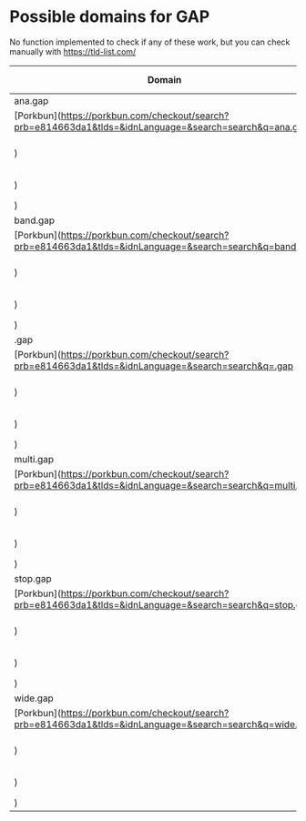 # Possible domains for GAP

No function implemented to check if any of these work, but you can check manually with https://tld-list.com/

| Domain | Porkbun | NameCheap | Google Domains |
|---|---|---|---|
| ana.gap | [Porkbun](https://porkbun.com/checkout/search?prb=e814663da1&tlds=&idnLanguage=&search=search&q=ana.gap) | [Namecheap](https://www.namecheap.com/domains/registration/results/?domain=ana.gap) | [Google](https://domains.google.com/registrar/search?searchTerm=ana.gap) |
| band.gap | [Porkbun](https://porkbun.com/checkout/search?prb=e814663da1&tlds=&idnLanguage=&search=search&q=band.gap) | [Namecheap](https://www.namecheap.com/domains/registration/results/?domain=band.gap) | [Google](https://domains.google.com/registrar/search?searchTerm=band.gap) |
| .gap | [Porkbun](https://porkbun.com/checkout/search?prb=e814663da1&tlds=&idnLanguage=&search=search&q=.gap) | [Namecheap](https://www.namecheap.com/domains/registration/results/?domain=.gap) | [Google](https://domains.google.com/registrar/search?searchTerm=.gap) |
| multi.gap | [Porkbun](https://porkbun.com/checkout/search?prb=e814663da1&tlds=&idnLanguage=&search=search&q=multi.gap) | [Namecheap](https://www.namecheap.com/domains/registration/results/?domain=multi.gap) | [Google](https://domains.google.com/registrar/search?searchTerm=multi.gap) |
| stop.gap | [Porkbun](https://porkbun.com/checkout/search?prb=e814663da1&tlds=&idnLanguage=&search=search&q=stop.gap) | [Namecheap](https://www.namecheap.com/domains/registration/results/?domain=stop.gap) | [Google](https://domains.google.com/registrar/search?searchTerm=stop.gap) |
| wide.gap | [Porkbun](https://porkbun.com/checkout/search?prb=e814663da1&tlds=&idnLanguage=&search=search&q=wide.gap) | [Namecheap](https://www.namecheap.com/domains/registration/results/?domain=wide.gap) | [Google](https://domains.google.com/registrar/search?searchTerm=wide.gap) |
